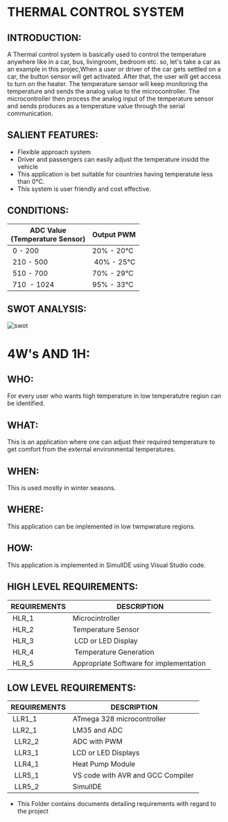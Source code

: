  <h1>THERMAL CONTROL SYSTEM</h1>

<h2>INTRODUCTION:</h2>

A Thermal control system is basically used to control the temperature anywhere like in a car, bus, livingroom, bedroom etc. so, let's take a car as an example in this projec,When a user or driver of the car gets settled on a car, the button sensor will get activated. After that, the user will get access to turn on the heater. The temperature sensor will keep monitoring the temperature and sends the analog value to the microcontroller. The microcontroller then process the analog input of the temperature sensor and sends produces as a temperature value through the  serial communication. 


<h2>SALIENT FEATURES:</h2>

* Flexible approach system
* Driver and passengers can easily adjust the temperature insidd the vehicle
* This application is bet suitable for countries having temperatute less than 0℃.
* This system is user friendly and cost effective.

<h2>CONDITIONS:</h2>

</head>
<body>
	<table>
		<thead>
			<tr>
				<th>ADC Value<br>(Temperature Sensor)</th>
				<th>Output PWM</th>
			</tr>
		</thead>
		<tbody>
			<tr>
				<td>&nbsp;0 - 200</td>
				<td>20% - 20℃&nbsp;</td>
			</tr>
			<tr>
				<td>&nbsp;210 - 500</td>
				<td>&nbsp;40% - 25℃</td>
			</tr>
			<tr>
				<td>&nbsp;510 - 700</td>
				<td>70% - 29℃&nbsp;</td>
			</tr>
			<tr>
				<td>&nbsp;710&nbsp; - 1024</td>
				<td>95% - 33℃&nbsp;</td>
			</tr>
		</tbody>
	</table>
  
<h2>SWOT ANALYSIS:</h2>
  
  ![swot](https://user-images.githubusercontent.com/101571637/164236928-1061984c-f087-4a73-8917-b7904645e2d2.jpg)

  
  <h1>4W's AND 1H:</h1>
  
<h2>WHO:</h2>
  For every user who wants high temperature in low temperatutre region can be identified.
  
<h2>WHAT:</h2> 
  This is an application where one can adjust their required temperature to get comfort from the external environmental temperatures.
  
<h2>WHEN:</h2>
  This is used mostly in winter seasons.
  
<h2>WHERE:</h2>
  This application can be implemented in low twmpwrature regions.
  
<h2>HOW:</h2>
  This application is implemented in SimulIDE using Visual Studio code.
	
	
	
	
	
<H2>HIGH LEVEL REQUIREMENTS:</H2>
	

</head>
<body>
	<table>
		<thead>
			<tr>
				<th>REQUIREMENTS</th>
				<th>DESCRIPTION</th>
			</tr>
		</thead>
		<tbody>
			<tr>
				<td>&nbsp;HLR_1</td>
				<td>Microcintroller&nbsp;</td>
			</tr>
			<tr>
				<td><span style="font-style: normal; font-weight: 400;">&nbsp;HLR_2</span>&nbsp;</td>
				<td>Temperature Sensor&nbsp;</td>
			</tr>
			<tr>
				<td><span style="font-style: normal; font-weight: 400;">&nbsp;HLR_3</span>&nbsp;</td>
				<td>&nbsp;LCD or LED Display</td>
			</tr>
			<tr>
				<td><span style="font-style: normal; font-weight: 400;">&nbsp;HLR_4</span></td>
				<td>&nbsp;Temperature Generation</td>
			</tr>
			<tr>
				<td><span style="font-style: normal; font-weight: 400;">&nbsp;HLR_5</span></td>
				<td>Appropriate Software for implementation&nbsp;</td>
			</tr>
		</tbody>
	</table>
</body>
</html>	





<H2>LOW LEVEL REQUIREMENTS:</H2>



</head>
<body>
	<table>
		<thead>
			<tr>
				<th>REQUIREMENTS</th>
				<th>DESCRIPTION</th>
			</tr>
		</thead>
		<tbody>
			<tr>
				<td>&nbsp;LLR1_1</td>
				<td>ATmega 328 microcontroller</td>
			</tr>
			<tr>
				<td><span style="font-style: normal; font-weight: 400;">&nbsp;LLR2_1</span>&nbsp;</td>
				<td>LM35 and ADC&nbsp;</td>
			</tr>
			<tr>
				<td>&nbsp;&nbsp;LLR2_2</td>
				<td>ADC with PWM&nbsp;</td>
			</tr>
			<tr>
				<td>&nbsp;&nbsp;LLR3_1</td>
				<td>LCD or LED Displays&nbsp;</td>
			</tr>
			<tr>
				<td>&nbsp;&nbsp;LLR4_1</td>
				<td>Heat Pump Module&nbsp;</td>
			</tr>
			<tr>
				<td>&nbsp;&nbsp;LLR5_1</td>
				<td>VS code with AVR and GCC Compiler&nbsp;</td>
			</tr>
			<tr>
				<td>&nbsp;&nbsp;LLR5_2</td>
				<td>SimulIDE&nbsp;</td>
			</tr>
		</tbody>
	</table>
</body>
</html>



* This Folder contains documents detailing requirements with regard to the project
